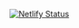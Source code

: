 [![Netlify Status](https://api.netlify.com/api/v1/badges/2d23c76c-ca15-4d92-9622-d588fd0091fd/deploy-status)](https://app.netlify.com/sites/elastic-kalam-d98a6c/deploys)
